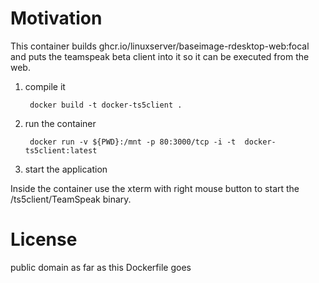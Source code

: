# Motivation

This container builds ghcr.io/linuxserver/baseimage-rdesktop-web:focal and puts the teamspeak beta client into it so it can be executed from the web.

1. compile it

        docker build -t docker-ts5client .

2. run the container

        docker run -v ${PWD}:/mnt -p 80:3000/tcp -i -t  docker-ts5client:latest

3. start the application

  Inside the container use the xterm with right mouse button to start the /ts5client/TeamSpeak binary.

# License

public domain as far as this Dockerfile goes
